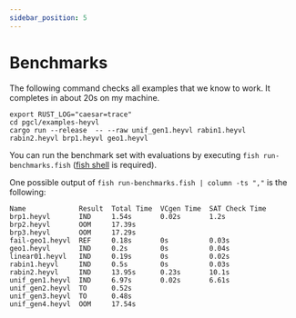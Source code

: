 ```yaml
---
sidebar_position: 5
---
```


# Benchmarks

The following command checks all examples that we know to work.
It completes in about 20s on my machine.

```shell
export RUST_LOG="caesar=trace"
cd pgcl/examples-heyvl
cargo run --release  -- --raw unif_gen1.heyvl rabin1.heyvl rabin2.heyvl brp1.heyvl geo1.heyvl
```

You can run the benchmark set with evaluations by executing `fish run-benchmarks.fish` ([fish shell](https://fishshell.com/) is required).

One possible output of `fish run-benchmarks.fish | column -ts ","` is the following:
```
Name             Result  Total Time  VCgen Time  SAT Check Time
brp1.heyvl       IND     1.54s       0.02s       1.2s
brp2.heyvl       OOM     17.39s
brp3.heyvl       OOM     17.29s
fail-geo1.heyvl  REF     0.18s       0s          0.03s
geo1.heyvl       IND     0.2s        0s          0.04s
linear01.heyvl   IND     0.19s       0s          0.02s
rabin1.heyvl     IND     0.5s        0s          0.03s
rabin2.heyvl     IND     13.95s      0.23s       10.1s
unif_gen1.heyvl  IND     6.97s       0.02s       6.61s
unif_gen2.heyvl  TO      0.52s
unif_gen3.heyvl  TO      0.48s
unif_gen4.heyvl  OOM     17.54s
```

